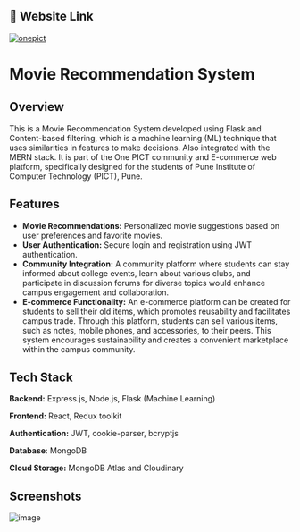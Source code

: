 ## 🔗 Website Link
[![onepict](https://img.shields.io/badge/One_Pict-1DA1F2?style=for-the-badge&logo=twitter&logoColor=white)](https://one-pict.vercel.app/)
# Movie Recommendation System

Overview
-
This is a Movie Recommendation System developed using Flask and Content-based filtering, which is a machine learning (ML) technique that uses similarities in features to make decisions. Also integrated with the MERN stack. It is part of the One PICT community and E-commerce web platform, specifically designed for the students of Pune Institute of Computer Technology (PICT), Pune.

## Features
- **Movie Recommendations:** Personalized movie suggestions based on user preferences and favorite movies.
- **User Authentication:** Secure login and registration using JWT authentication.
- **Community Integration:** A community platform where students can stay informed about college events, learn about various clubs, and participate in discussion forums for diverse topics would enhance campus engagement and collaboration.
- **E-commerce Functionality:** An e-commerce platform can be created for students to sell their old items, which promotes reusability and facilitates campus trade. Through this platform, students can sell various items, such as notes, mobile phones, and accessories, to their peers. This system encourages sustainability and creates a convenient marketplace within the campus community.


## Tech Stack

**Backend:**  Express.js, Node.js, Flask  (Machine Learning)

**Frontend:** React, Redux toolkit

**Authentication:** JWT, cookie-parser, bcryptjs

**Database**: MongoDB

**Cloud Storage:** MongoDB Atlas and Cloudinary

## Screenshots

![image](https://github.com/user-attachments/assets/84e36a10-435a-4742-8b00-048bf704e9ee)

